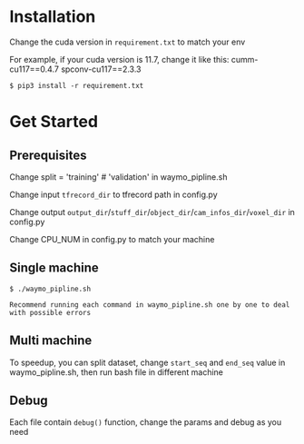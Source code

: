 # Installation
Change the cuda version in ``requirement.txt`` to match your env

For example, if your cuda version is 11.7, change it like this:
cumm-cu117==0.4.7
spconv-cu117==2.3.3
```
$ pip3 install -r requirement.txt
```

# Get Started
## Prerequisites
Change split = 'training' # 'validation' in waymo_pipline.sh

Change input ``tfrecord_dir`` to tfrecord path in config.py

Change output ``output_dir``/``stuff_dir``/``object_dir``/``cam_infos_dir``/``voxel_dir`` in config.py

Change CPU_NUM  in config.py to match your machine

## Single machine
```
$ ./waymo_pipline.sh

Recommend running each command in waymo_pipline.sh one by one to deal with possible errors
```
## Multi machine
To speedup, you can split dataset, change ``start_seq`` and ``end_seq`` value in waymo_pipline.sh, then run bash file in different machine

## Debug
Each file contain ``debug()`` function, change the params and debug as you need
